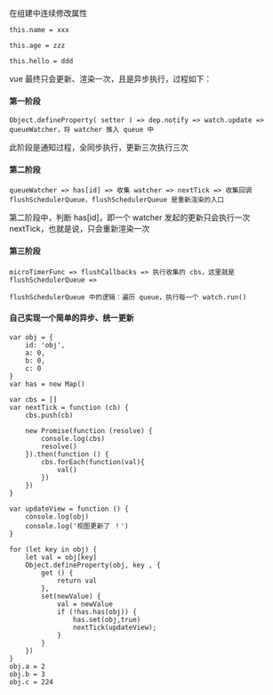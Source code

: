 在组建中连续修改属性

```
this.name = xxx

this.age = zzz

this.hello = ddd
```

vue 最终只会更新、渲染一次，且是异步执行，过程如下：

#### 第一阶段

```
Object.defineProperty( setter ) => dep.notify => watch.update => queueWatcher，将 watcher 推入 queue 中

```

此阶段是通知过程，全同步执行，更新三次执行三次

#### 第二阶段

```
queueWatcher => has[id] => 收集 watcher => nextTick => 收集回调 flushSchedulerQueue，flushSchedulerQueue 是重新渲染的入口

```
第二阶段中，判断 has[id]，即一个 watcher 发起的更新只会执行一次 nextTick，也就是说，只会重新渲染一次

#### 第三阶段

```
microTimerFunc => flushCallbacks => 执行收集的 cbs，这里就是 flushSchedulerQueue =>

flushSchedulerQueue 中的逻辑：遍历 queue，执行每一个 watch.run()
```

#### 自己实现一个简单的异步、统一更新

```
var obj = {
    id: 'obj',
    a: 0,
    b: 0,
    c: 0
}
var has = new Map()

var cbs = []
var nextTick = function (cb) {
    cbs.push(cb)

    new Promise(function (resolve) {
        console.log(cbs)
        resolve()
    }).then(function () {
        cbs.forEach(function(val){
            val()
        })
    })
}

var updateView = function () {
    console.log(obj)
    console.log('视图更新了 ！')
}

for (let key in obj) {
    let val = obj[key]
    Object.defineProperty(obj, key , {
        get () {
            return val
        },
        set(newValue) {
            val = newValue
            if (!has.has(obj)) {
                has.set(obj,true)
                nextTick(updateView);
            }
        }
    })
}
obj.a = 2
obj.b = 3
obj.c = 224
```



